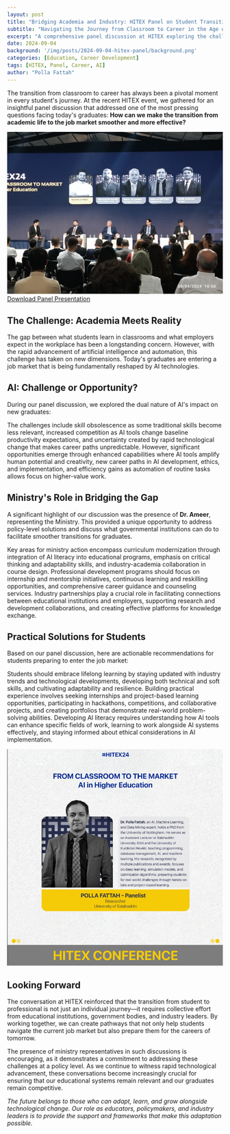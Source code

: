 ```yaml
---
layout: post
title: "Bridging Academia and Industry: HITEX Panel on Student Transition"
subtitle: "Navigating the Journey from Classroom to Career in the Age of AI"
excerpt: "A comprehensive panel discussion at HITEX exploring the challenges and opportunities students face when transitioning from academic life to the professional world, with special focus on AI's impact on new graduates."
date: 2024-09-04
background: '/img/posts/2024-09-04-hitex-panel/background.png'
categories: [Education, Career Development]
tags: [HITEX, Panel, Career, AI]
author: "Polla Fattah"
---
```


The transition from classroom to career has always been a pivotal moment in every student's journey. At the recent HITEX event, we gathered for an insightful panel discussion that addressed one of the most pressing questions facing today's graduates: **How can we make the transition from academic life to the job market smoother and more effective?**

<img src="/img/posts/2024-09-04-hitex-panel/main-event.jpg" alt="HITEX Panel Event" class="img-fluid mb-4">

<div class="text-center mb-4">
  <a href="/img/posts/2024-09-04-hitex-panel/hitex-panel-presentation.pdf" class="btn btn-primary" target="_blank">
    <i class="fas fa-download"></i> Download Panel Presentation
  </a>
</div>

## The Challenge: Academia Meets Reality

The gap between what students learn in classrooms and what employers expect in the workplace has been a longstanding concern. However, with the rapid advancement of artificial intelligence and automation, this challenge has taken on new dimensions. Today's graduates are entering a job market that is being fundamentally reshaped by AI technologies.

## AI: Challenge or Opportunity?

During our panel discussion, we explored the dual nature of AI's impact on new graduates:

The challenges include skill obsolescence as some traditional skills become less relevant, increased competition as AI tools change baseline productivity expectations, and uncertainty created by rapid technological change that makes career paths unpredictable. However, significant opportunities emerge through enhanced capabilities where AI tools amplify human potential and creativity, new career paths in AI development, ethics, and implementation, and efficiency gains as automation of routine tasks allows focus on higher-value work.

## Ministry's Role in Bridging the Gap

A significant highlight of our discussion was the presence of **Dr. Ameer**, representing the Ministry. This provided a unique opportunity to address policy-level solutions and discuss what governmental institutions can do to facilitate smoother transitions for graduates.

Key areas for ministry action encompass curriculum modernization through integration of AI literacy into educational programs, emphasis on critical thinking and adaptability skills, and industry-academia collaboration in course design. Professional development programs should focus on internship and mentorship initiatives, continuous learning and reskilling opportunities, and comprehensive career guidance and counseling services. Industry partnerships play a crucial role in facilitating connections between educational institutions and employers, supporting research and development collaborations, and creating effective platforms for knowledge exchange.

## Practical Solutions for Students

Based on our panel discussion, here are actionable recommendations for students preparing to enter the job market:

Students should embrace lifelong learning by staying updated with industry trends and technological developments, developing both technical and soft skills, and cultivating adaptability and resilience. Building practical experience involves seeking internships and project-based learning opportunities, participating in hackathons, competitions, and collaborative projects, and creating portfolios that demonstrate real-world problem-solving abilities. Developing AI literacy requires understanding how AI tools can enhance specific fields of work, learning to work alongside AI systems effectively, and staying informed about ethical considerations in AI implementation.

<img src="/img/posts/2024-09-04-hitex-panel/panel-discussion.png" alt="Panel Discussion Insights" class="img-fluid mb-4">

## Looking Forward

The conversation at HITEX reinforced that the transition from student to professional is not just an individual journey—it requires collective effort from educational institutions, government bodies, and industry leaders. By working together, we can create pathways that not only help students navigate the current job market but also prepare them for the careers of tomorrow.

The presence of ministry representatives in such discussions is encouraging, as it demonstrates a commitment to addressing these challenges at a policy level. As we continue to witness rapid technological advancement, these conversations become increasingly crucial for ensuring that our educational systems remain relevant and our graduates remain competitive.

*The future belongs to those who can adapt, learn, and grow alongside technological change. Our role as educators, policymakers, and industry leaders is to provide the support and frameworks that make this adaptation possible.*